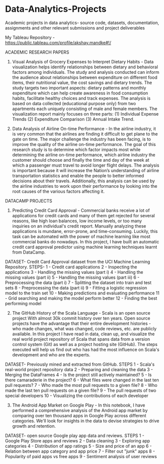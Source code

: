 # Data-Analytics-Projects
Academic projects in data analytics- source code, datasets, documentation, assignments and other relevant submissions and project deliverables 

My Tableau Repository - https://public.tableau.com/profile/akshay.mandke#!/

ACADEMIC RESEARCH PAPERS
1. Visual Analysis of Grocery Expenses to Interpret Dietary Habits - 
Data visualization helps identify relationships between dietary and behavioral factors among individuals. The study and analysis conducted can inform the audience about relationships between expenditure on different food items, their nutritional value, the cost savings and dietary trends. The study targets two important aspects: dietary patterns and monthly expenditure which can help create awareness in food consumption habits, facilitate healthy choices and track expenses. The analysis is based on data collected (educational purpose only) from two apartments each uniquely consisting of male and female members. The visualization report mainly focuses on three parts: (1) Individual Expense Trends (2) Expenditure Comparison (3) Annual Intake Trend.

2. Data Analysis of Airline On-time Performance - 
In the airline industry, it is very common that the airlines are finding it difficult to get plane to the gate on time. The major challenge the industry has been facing, is to improve the quality of the airline on-time performance. The goal of this research study is to determine which factor impacts most while determining the airline on-time performance, which airline industry the customer should choose and finally the time and day of the week at which a passenger must travel to avoid longer flight delays. The analysis is important because it will increase the Nation’s understanding of airline transportation statistics and enable the people to better informed decisions about their travels. Additionally, this analysis can be used by the airline industries to work upon their performance by looking into the root causes of the various factors affecting it.

DATACAMP PROJECTS
1. Predicting Credit Card Approval - 
Commercial banks receive a lot of applications for credit cards and many of them get rejected for several reasons, like high loan balances, low income levels, or too many inquiries on an individual's credit report. Manually analyzing these applications is mundane, error-prone, and time-consuming. Luckily, this task can be automated with the power of machine learning like most commercial banks do nowadays. In this project, I have built an automatic credit card approval predictor using machine learning techniques learnt from DataCamp.

DATASET- Credit Card Approval dataset from the UCI Machine Learning Repository.
STEPS-
1 - Credit card applications
2 - Inspecting the applications
3 - Handling the missing values (part i)
4 - Handling the missing values (part ii)
5 - Handling the missing values (part iii)
6 - Preprocessing the data (part i)
7 - Splitting the dataset into train and test sets
8 - Preprocessing the data (part ii)
9 - Fitting a logistic regression model to the train set
10 - Making predictions and evaluating performance
11 - Grid searching and making the model perform better
12 - Finding the best performing model

2. The GitHub History of the Scala Language - 
Scala is an open source project With almost 30k commit history over ten years. Open source projects have the advantage that their entire development histories - who made changes, what was changed, code reviews, etc. are publicly available. In this project I have read in data, clean up, and visualize the real world project repository of Scala that spans data from a version control system (Git) as well as a project hosting site (GitHub). The steps executed will help us find out who has had the most influence on Scala's development and who are the experts. 

DATASET- Previously mined and extracted from GitHub.
STEPS
1 - Scala's real-world project repository data
2 - Preparing and cleaning the data
3 - Merging the DataFrames
4 - Is the project still actively maintained?
5 - Is there camaraderie in the project?
6 - What files were changed in the last ten pull requests?
7 - Who made the most pull requests to a given file?
8 - Who made the last ten pull requests on a given file?
9 - The pull requests of two special developers
10 - Visualizing the contributions of each developer

3. The Android App Market on Google Play - 
In this notebook, I have performed a comprehensive analysis of the Android app market by comparing over ten thousand apps in Google Play across different categories. We'll look for insights in the data to devise strategies to drive growth and retention.

DATASET- open source Google play app data and reviews.
STEPS
1 - Google Play Store apps and reviews
2 - Data cleaning
3 - Exploring app categories
4 - Distribution of app ratings
5 - Size and price of an app
6 - Relation between app category and app price
7 - Filter out "junk" apps
8 - Popularity of paid apps vs free apps
9 - Sentiment analysis of user reviews
